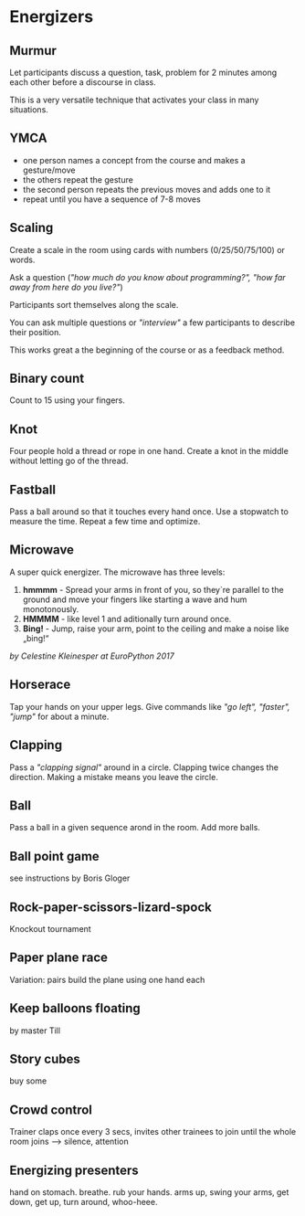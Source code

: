 
# Energizers

## Murmur

Let participants discuss a question, task, problem for 2 minutes among each other before a discourse in class.

This is a very versatile technique that activates your class in many situations.

## YMCA

* one person names a concept from the course and makes a gesture/move
* the others repeat the gesture
* the second person repeats the previous moves and adds one to it
* repeat until you have a sequence of 7-8 moves

## Scaling

Create a scale in the room using cards with numbers (0/25/50/75/100) or words.

Ask a question (*"how much do you know about programming?", "how far away from here do you live?"*)

Participants sort themselves along the scale.

You can ask multiple questions or *"interview"* a few participants to describe their position.

This works great a the beginning of the course or as a feedback method.

## Binary count

Count to 15 using your fingers.

## Knot

Four people hold a thread or rope in one hand. Create a knot in the middle without letting go of the thread.

## Fastball

Pass a ball around so that it touches every hand once. Use a stopwatch to measure the time. Repeat a few time and optimize.

## Microwave

A super quick energizer. The microwave has three levels:

1. **hmmmm** - Spread your arms in front of you, so they´re parallel to the ground and move your fingers like starting a wave and hum monotonously.
2. **HMMMM** - like level 1 and aditionally turn around once.
3. **Bing!** - Jump, raise your arm, point to the ceiling and make a noise like „bing!“

*by Celestine Kleinesper at EuroPython 2017*

## Horserace

Tap your hands on your upper legs. Give commands like *"go left", "faster", "jump"* for about a minute.

## Clapping
Pass a *"clapping signal"* around in a circle. Clapping twice changes the direction. Making a mistake means you leave the circle.

## Ball
Pass a ball in a given sequence arond in the room. Add more balls.

## Ball point game
see instructions by Boris Gloger

## Rock-paper-scissors-lizard-spock

Knockout tournament

## Paper plane race

Variation: pairs build the plane using one hand each

## Keep balloons floating
by master Till

## Story cubes
buy some

## Crowd control
Trainer claps once every 3 secs, invites other trainees to join until the whole room joins --> silence, attention

## Energizing presenters
hand on stomach. breathe. rub your hands. arms up, swing your arms, get down, get up, turn around, whoo-heee.
